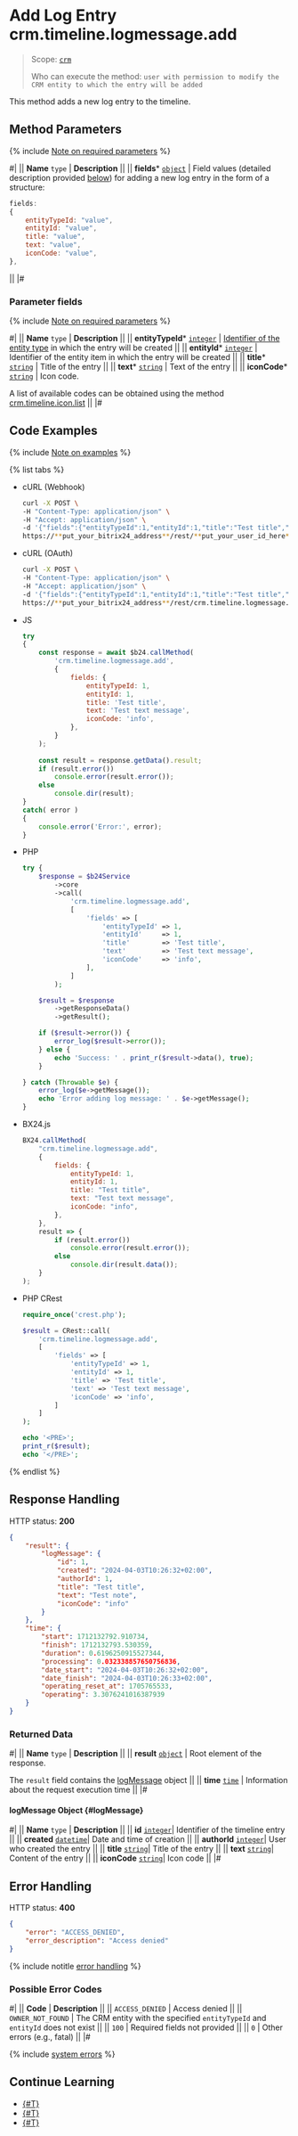 # Add Log Entry crm.timeline.logmessage.add

> Scope: [`crm`](../../../scopes/permissions.md)
>
> Who can execute the method: `user with permission to modify the CRM entity to which the entry will be added`

This method adds a new log entry to the timeline.

## Method Parameters

{% include [Note on required parameters](../../../../_includes/required.md) %}

#|
|| **Name**
`type` | **Description** ||
|| **fields***
[`object`](../../../data-types.md) | Field values (detailed description provided [below](#parametr-fields)) for adding a new log entry in the form of a structure:

```js
fields:
{
    entityTypeId: "value",
    entityId: "value",
    title: "value",
    text: "value",
    iconCode: "value",
},
```
 ||
|#

### Parameter fields

{% include [Note on required parameters](../../../../_includes/required.md) %}

#|
|| **Name**
`type` | **Description** ||
|| **entityTypeId***
[`integer`](../../../data-types.md) | [Identifier of the entity type](../../data-types.md#object_type) in which the entry will be created ||
|| **entityId***
[`integer`](../../../data-types.md) | Identifier of the entity item in which the entry will be created ||
|| **title***
[`string`](../../../data-types.md) | Title of the entry ||
|| **text***
[`string`](../../../data-types.md) | Text of the entry ||
|| **iconCode***
[`string`](../../../data-types.md) | Icon code.

A list of available codes can be obtained using the method [crm.timeline.icon.list](./icons/crm-timeline-icon-list.md) ||
|#

## Code Examples

{% include [Note on examples](../../../../_includes/examples.md) %}

{% list tabs %}

- cURL (Webhook)

    ```bash
    curl -X POST \
    -H "Content-Type: application/json" \
    -H "Accept: application/json" \
    -d '{"fields":{"entityTypeId":1,"entityId":1,"title":"Test title","text":"Test text message","iconCode":"info"}}' \
    https://**put_your_bitrix24_address**/rest/**put_your_user_id_here**/**put_your_webhook_here**/crm.timeline.logmessage.add
    ```

- cURL (OAuth)

    ```bash
    curl -X POST \
    -H "Content-Type: application/json" \
    -H "Accept: application/json" \
    -d '{"fields":{"entityTypeId":1,"entityId":1,"title":"Test title","text":"Test text message","iconCode":"info"},"auth":"**put_access_token_here**"}' \
    https://**put_your_bitrix24_address**/rest/crm.timeline.logmessage.add
    ```

- JS

    ```js
    try
    {
    	const response = await $b24.callMethod(
    		'crm.timeline.logmessage.add',
    		{
    			fields: {
    				entityTypeId: 1,
    				entityId: 1,
    				title: 'Test title',
    				text: 'Test text message',
    				iconCode: 'info',
    			},
    		}
    	);
    	
    	const result = response.getData().result;
    	if (result.error())
    		console.error(result.error());
    	else
    		console.dir(result);
    }
    catch( error )
    {
    	console.error('Error:', error);
    }
    ```

- PHP

    ```php
    try {
        $response = $b24Service
            ->core
            ->call(
                'crm.timeline.logmessage.add',
                [
                    'fields' => [
                        'entityTypeId' => 1,
                        'entityId'     => 1,
                        'title'        => 'Test title',
                        'text'         => 'Test text message',
                        'iconCode'     => 'info',
                    ],
                ]
            );
    
        $result = $response
            ->getResponseData()
            ->getResult();
    
        if ($result->error()) {
            error_log($result->error());
        } else {
            echo 'Success: ' . print_r($result->data(), true);
        }
    
    } catch (Throwable $e) {
        error_log($e->getMessage());
        echo 'Error adding log message: ' . $e->getMessage();
    }
    ```

- BX24.js

    ```js
    BX24.callMethod(
        "crm.timeline.logmessage.add",
        {
            fields: {
                entityTypeId: 1,
                entityId: 1,
                title: "Test title",
                text: "Test text message",
                iconCode: "info",
            },
        },
        result => {
            if (result.error())
                console.error(result.error());
            else
                console.dir(result.data());
        }
    );
    ```

- PHP CRest

    ```php
    require_once('crest.php');

    $result = CRest::call(
        'crm.timeline.logmessage.add',
        [
            'fields' => [
                'entityTypeId' => 1,
                'entityId' => 1,
                'title' => 'Test title',
                'text' => 'Test text message',
                'iconCode' => 'info',
            ]
        ]
    );

    echo '<PRE>';
    print_r($result);
    echo '</PRE>';
    ```

{% endlist %}

## Response Handling

HTTP status: **200**

```json
{
    "result": {
        "logMessage": {
            "id": 1,
            "created": "2024-04-03T10:26:32+02:00",
            "authorId": 1,
            "title": "Test title",
            "text": "Test note",
            "iconCode": "info"
        }
    },
    "time": {
        "start": 1712132792.910734,
        "finish": 1712132793.530359,
        "duration": 0.6196250915527344,
        "processing": 0.032338857650756836,
        "date_start": "2024-04-03T10:26:32+02:00",
        "date_finish": "2024-04-03T10:26:33+02:00",
        "operating_reset_at": 1705765533,
        "operating": 3.3076241016387939
    }
}
```

### Returned Data

#|
|| **Name**
`type` | **Description** ||
|| **result**
[`object`](../../../data-types.md) | Root element of the response.

The `result` field contains the [logMessage](#logMessage) object ||
|| **time**
[`time`](../../../data-types.md) | Information about the request execution time ||
|#

#### logMessage Object {#logMessage}

#|
|| **Name**
`type` | **Description**  ||
|| **id** 
[`integer`](../../../data-types.md)| Identifier of the timeline entry ||
|| **created** 
[`datetime`](../../../data-types.md)| Date and time of creation ||
|| **authorId** 
[`integer`](../../../data-types.md)| User who created the entry ||
|| **title**
[`string`](../../../data-types.md)| Title of the entry ||
|| **text** 
[`string`](../../../data-types.md)| Content of the entry ||
|| **iconCode** 
[`string`](../../../data-types.md)| Icon code ||
|#

## Error Handling

HTTP status: **400**

```json
{
    "error": "ACCESS_DENIED",
    "error_description": "Access denied"
}
```

{% include notitle [error handling](../../../../_includes/error-info.md) %}

### Possible Error Codes

#|
|| **Code** | **Description** ||
|| `ACCESS_DENIED` | Access denied ||
|| `OWNER_NOT_FOUND` | The CRM entity with the specified `entityTypeId` and `entityId` does not exist ||
|| `100` | Required fields not provided ||
|| `0` | Other errors (e.g., fatal) ||
|#

{% include [system errors](../../../../_includes/system-errors.md) %}

## Continue Learning 

- [{#T}](./crm-timeline-logmessage-get.md)
- [{#T}](./crm-timeline-logmessage-list.md)
- [{#T}](./crm-timeline-logmessage-delete.md)